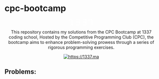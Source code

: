 # cpc-bootcamp

<p align="center">
	<a href="" target="blank">
		<svg width="76" height="20" viewBox="0 0 76 20" fill="none"><path d="M2.8333 17.6623H5.92418V2.33766H2.31816V5.45455H0V1.49012e-07H8.75748V17.6623H11.8484V20H2.8333V17.6623Z" fill="white"></path><path d="M21.3785 17.6623H30.6512V10.9091H22.1513V8.57143H30.6512V2.33766H21.3785V0H33.4845V20H21.3785V17.6623Z" fill="white"></path><path d="M42.2419 17.6623H51.5146V10.9091H43.0147V8.57143H51.5146V2.33766H42.2419V0H54.3479V20H42.2419V17.6623Z" fill="white"></path><path d="M72.6355 2.33766H64.9084V7.27273H62.5902V0H75.2113V20H72.6355V2.33766Z" fill="white"></path></svg>
	</a>
</p>

<p align="center">
    This repository contains my solutions from the CPC Bootcamp at 1337 coding school, Hosted by the Competitive Programming Club (CPC), the bootcamp aims to enhance problem-solving prowess through a series of rigorous programming exercises.
</p>

<p align="center">
    <a href="https://1337.ma">
        <img src="https://img.shields.io/badge/website-https://1337.ma-green" alt="https://1337.ma"/>
    </a>
</p>

## Problems:
